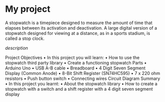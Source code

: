 # My project

A stopwatch is a timepiece designed to measure the amount of time
that elapses between its activation and deactivation.
A large digital version of a stopwatch designed for viewing at a distance,
 as in a sports stadium, is called a stop clock.

 *description*

 Project Objectives
• In this project you will learn:
• How to use the stopwatch third party
library
• Create a functioning stopwatch
Parts
• Arduino Uno
• USB A-B cable
• Breadboard
• 4 Digit Seven Segment Display (Common Anode)
• 8-Bit Shift Register (SN74HC595)
• 7 x 220 ohm resistors
• Push button switch
• Connecting wires
Circuit Diagram
Summary
• In this project you learnt:
• About the stopwatch library
• How to create a stopwatch with a switch
and a shift register with a 4 digit seven
segment display
